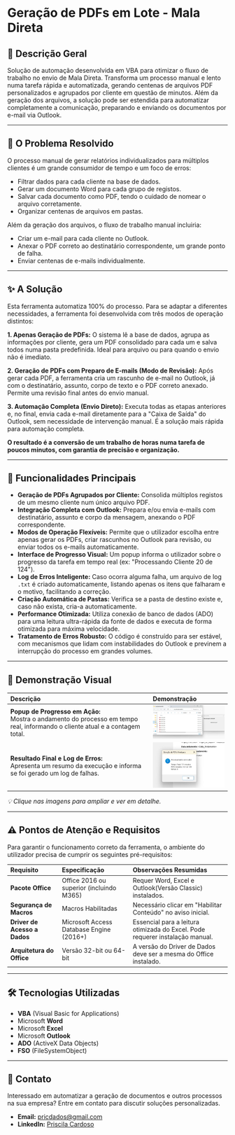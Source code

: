 # Geração de PDFs em Lote - Mala Direta

## 📜 Descrição Geral
Solução de automação desenvolvida em VBA para otimizar o fluxo de trabalho no envio de Mala Direta. Transforma um processo manual e lento numa tarefa rápida e automatizada, gerando centenas de arquivos PDF personalizados e agrupados por cliente em questão de minutos. Além da geração dos arquivos, a solução pode ser estendida para automatizar completamente a comunicação, preparando e enviando os documentos por e-mail via Outlook.

---

## 🎯 O Problema Resolvido
O processo manual de gerar relatórios individualizados para múltiplos clientes é um grande consumidor de tempo e um foco de erros:
- Filtrar dados para cada cliente na base de dados.
- Gerar um documento Word para cada grupo de registos.
- Salvar cada documento como PDF, tendo o cuidado de nomear o arquivo corretamente.
- Organizar centenas de arquivos em pastas.

Além da geração dos arquivos, o fluxo de trabalho manual incluiria:
- Criar um e-mail para cada cliente no Outlook.
- Anexar o PDF correto ao destinatário correspondente, um grande ponto de falha.
- Enviar centenas de e-mails individualmente.

---

## ✨ A Solução
Esta ferramenta automatiza 100% do processo. Para se adaptar a diferentes necessidades, a ferramenta foi desenvolvida com três modos de operação distintos:

**1. Apenas Geração de PDFs:** O sistema lê a base de dados, agrupa as informações por cliente, gera um PDF consolidado para cada um e salva todos numa pasta predefinida. Ideal para arquivo ou para quando o envio não é imediato.

**2. Geração de PDFs com Preparo de E-mails (Modo de Revisão):** Após gerar cada PDF, a ferramenta cria um rascunho de e-mail no Outlook, já com o destinatário, assunto, corpo de texto e o PDF correto anexado. Permite uma revisão final antes do envio manual.

**3. Automação Completa (Envio Direto):** Executa todas as etapas anteriores e, no final, envia cada e-mail diretamente para a "Caixa de Saída" do Outlook, sem necessidade de intervenção manual. É a solução mais rápida para automação completa.

**O resultado é a conversão de um trabalho de horas numa tarefa de poucos minutos, com garantia de precisão e organização.**

---

## 🚀 Funcionalidades Principais
- **Geração de PDFs Agrupados por Cliente:** Consolida múltiplos registos de um mesmo cliente num único arquivo PDF.
- **Integração Completa com Outlook:** Prepara e/ou envia e-mails com destinatário, assunto e corpo da mensagem, anexando o PDF correspondente.
- **Modos de Operação Flexíveis:** Permite que o utilizador escolha entre apenas gerar os PDFs, criar rascunhos no Outlook para revisão, ou enviar todos os e-mails automaticamente.
- **Interface de Progresso Visual:** Um popup informa o utilizador sobre o progresso da tarefa em tempo real (ex: "Processando Cliente 20 de 124").
- **Log de Erros Inteligente:** Caso ocorra alguma falha, um arquivo de log `.txt` é criado automaticamente, listando apenas os itens que falharam e o motivo, facilitando a correção.
- **Criação Automática de Pastas:** Verifica se a pasta de destino existe e, caso não exista, cria-a automaticamente.
- **Performance Otimizada:** Utiliza conexão de banco de dados (ADO) para uma leitura ultra-rápida da fonte de dados e executa de forma otimizada para máxima velocidade.
- **Tratamento de Erros Robusto:** O código é construído para ser estável, com mecanismos que lidam com instabilidades do Outlook e previnem a interrupção do processo em grandes volumes.

---

## 📸 Demonstração Visual

| Descrição | Demonstração |
| :--- | :--- |
| **Popup de Progresso em Ação:** <br> Mostra o andamento do processo em tempo real, informando o cliente atual e a contagem total. | <a href="https://github.com/pricmendes/VBA/blob/word/assets/rodando.jpg"><img src="https://raw.githubusercontent.com/pricmendes/VBA/refs/heads/word/assets/rodando.jpg" alt="Popup de Progresso em Ação" width="250"></a> |
| **Resultado Final e Log de Erros:** <br> Apresenta um resumo da execução e informa se foi gerado um log de falhas. | <a href="https://github.com/pricmendes/VBA/blob/word/assets/finalizado.jpg"><img src="https://raw.githubusercontent.com/pricmendes/VBA/refs/heads/word/assets/finalizado.jpg" alt="Resultado Final e Log de Erros" width="250"></a> |

*💡 Clique nas imagens para ampliar e ver em detalhe.*


---

## ⚠️ Pontos de Atenção e Requisitos
Para garantir o funcionamento correto da ferramenta, o ambiente do utilizador precisa de cumprir os seguintes pré-requisitos:

| Requisito | Especificação | Observações Resumidas |
| :--- | :--- | :--- |
| **Pacote Office** | Office 2016 ou superior (incluindo M365) | Requer Word, Excel e Outlook(Versão Classic) instalados. |
| **Segurança de Macros**| Macros Habilitadas | Necessário clicar em "Habilitar Conteúdo" no aviso inicial. |
| **Driver de Acesso a Dados** | Microsoft Access Database Engine (2016+) | Essencial para a leitura otimizada do Excel. Pode requerer instalação manual. |
| **Arquitetura do Office** | Versão 32-bit ou 64-bit | A versão do Driver de Dados deve ser a mesma do Office instalado. |

---

## 🛠️ Tecnologias Utilizadas
- **VBA** (Visual Basic for Applications)
- Microsoft **Word**
- Microsoft **Excel**
- Microsoft **Outlook**
- **ADO** (ActiveX Data Objects)
- **FSO** (FileSystemObject)

---

## 💼 Contato
Interessado em automatizar a geração de documentos e outros processos na sua empresa? Entre em contato para discutir soluções personalizadas.

- **Email:** pricdados@gmail.com
- **LinkedIn:** [Priscila Cardoso](https://www.linkedin.com/in/priscila-mendes-sp/)
